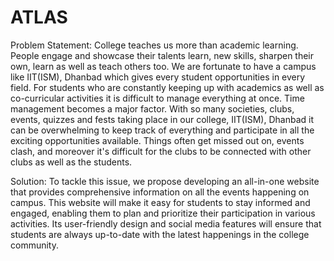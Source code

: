 # ATLAS

Problem Statement:
College teaches us more than academic learning. People engage and showcase their talents learn, new skills, sharpen their own, learn as well as teach others too. We are fortunate to have a campus like IIT(ISM), Dhanbad which gives every student opportunities in every field.
For students who are constantly keeping up with academics as well as co-curricular activities it is difficult to manage everything at once. Time management becomes a major factor.
With so many societies, clubs, events, quizzes and fests taking place in our college, IIT(ISM), Dhanbad it can be overwhelming to keep track of everything and participate in all the exciting opportunities available. Things often get missed out on, events clash, and moreover it's difficult for the clubs to be connected with other clubs as well as the students.


Solution:
To tackle this issue, we propose developing an all-in-one website that provides comprehensive information on all the events happening on campus. This website will make it easy for students to stay informed and engaged, enabling them to plan and prioritize their participation in various activities. Its user-friendly design and social media features will ensure that students are always up-to-date with the latest happenings in the college community.
